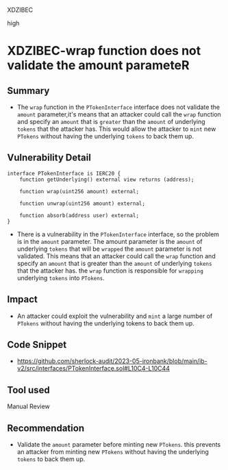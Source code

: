 XDZIBEC

high

# XDZIBEC-wrap function does not validate the amount parameteR

## Summary
- The `wrap` function in the `PTokenInterface` interface does not validate the `amount` parameter,it's means that an attacker could call the `wrap` function and specify an `amount` that is `greater` than the `amount` of underlying `tokens` that the attacker has. This would allow the attacker to `mint` new `PTokens` without having the underlying `tokens` to back them up.
## Vulnerability Detail
```solidity
interface PTokenInterface is IERC20 {
    function getUnderlying() external view returns (address);

    function wrap(uint256 amount) external;

    function unwrap(uint256 amount) external;

    function absorb(address user) external;
}
```
- There is a vulnerability in the  `PTokenInterface` interface, so the problem is in the `amount` parameter. The amount parameter is the `amount` of underlying `tokens` that will be `wrapped` the `amount` parameter is not validated. This means that an attacker could call the `wrap` function and specify an `amount` that is greater than the `amount` of underlying `tokens` that the attacker has. 
the `wrap` function is responsible for `wrapping` underlying `tokens` into `PTokens`. 
## Impact
- An attacker could exploit the vulnerability and  `mint` a large number of `PTokens` without having the underlying tokens to back them up.
## Code Snippet
- https://github.com/sherlock-audit/2023-05-ironbank/blob/main/ib-v2/src/interfaces/PTokenInterface.sol#L10C4-L10C44
## Tool used

Manual Review

## Recommendation
- Validate the `amount` parameter before minting new `PTokens`. this prevents an attacker from minting new `PTokens` without having the underlying `tokens` to back them up.